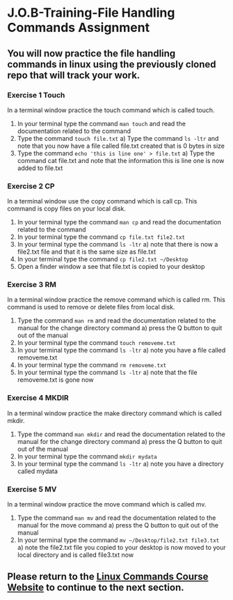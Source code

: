 # J.O.B-Training-File Handling Commands Assignment

## You will now practice the file handling commands in linux using the previously cloned repo that will track your work.

### Exercise 1 Touch
In a terminal window practice the touch command which is called touch.
1) In your terminal type the command ```man touch``` and read the documentation related to the command
2) Type the command ```touch file.txt``` 
a) Type the command ```ls -ltr``` and note that you now have a file called file.txt created that is 0 bytes in size
3) Type the command ```echo 'this is line one' > file.txt```
a) Type the command cat file.txt and note that the information this is line one is now added to file.txt

### Exercise 2 CP
In a terminal window use the copy command which is call cp. This command is copy files on your local disk.
1) In your terminal type the command ```man cp``` and read the documentation related to the command
2) In your terminal type the command ```cp file.txt file2.txt```
3) In your terminal type the command ```ls -ltr```
  a) note that there is now a file2.txt file and that it is the same size as file.txt
4) In your terminal type the command ```cp file2.txt ~/Desktop```
5) Open a finder  window a see that file.txt is copied to your desktop

### Exercise 3 RM
In a terminal window practice the remove command which is called rm. This command is used to remove or delete files from local disk.
1) Type the command ```man rm``` and read the documentation related to the manual for the change directory command
  a) press the Q button to quit out of the manual
2) In your terminal type the command ```touch removeme.txt```
3) In your terminal type the command ```ls -ltr```
  a) note you have a file called removeme.txt
4) In your terminal type the command ```rm removeme.txt```
5) In your terminal type the command ```ls -ltr```
  a) note that the file removeme.txt is gone now

### Exercise 4 MKDIR
In a terminal window practice the make directory command which is called mkdir.
1) Type the command ```man mkdir``` and read the documentation related to the manual for the change directory command
  a) press the Q button to quit out of the manual
2) In your terminal type the command ```mkdir mydata```
3) In your terminal type the command ```ls -ltr```
  a) note you have a directory called mydata

### Exercise 5 MV
In a terminal window practice the move command which is called mv.
1) Type the command ```man mv``` and read the documentation related to the manual for the move command
  a) press the Q button to quit out of the manual
2) In your terminal type the command ```mv ~/Desktop/file2.txt file3.txt```
  a) note the file2.txt file you copied to your desktop is now moved to your local directory and is called file3.txt now


## Please return to the <a href="https://kevinhanson.github.io/J.O.B.-Jump-On-Board#data" target="_blank">Linux Commands Course Website</a> to continue to the next section.
